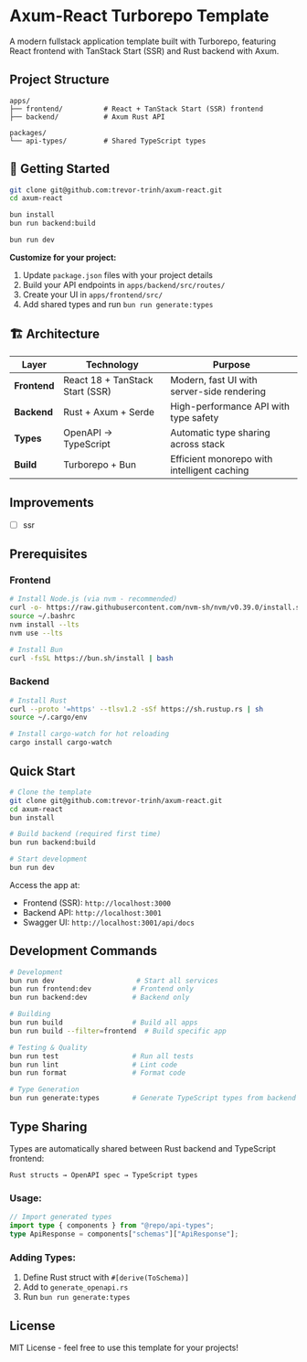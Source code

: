 # Axum-React Turborepo Template

A modern fullstack application template built with Turborepo, featuring React frontend with TanStack Start (SSR) and Rust backend with Axum.

## Project Structure

```
apps/
├── frontend/          # React + TanStack Start (SSR) frontend
├── backend/           # Axum Rust API

packages/
└── api-types/         # Shared TypeScript types
```

## 🚀 Getting Started

```bash
git clone git@github.com:trevor-trinh/axum-react.git
cd axum-react

bun install
bun run backend:build

bun run dev
```

**Customize for your project:**

1. Update `package.json` files with your project details
2. Build your API endpoints in `apps/backend/src/routes/`
3. Create your UI in `apps/frontend/src/`
4. Add shared types and run `bun run generate:types`

## 🏗️ Architecture

| Layer        | Technology                        | Purpose                                     |
| ------------ | --------------------------------- | ------------------------------------------- |
| **Frontend** | React 18 + TanStack Start (SSR)  | Modern, fast UI with server-side rendering |
| **Backend**  | Rust + Axum + Serde               | High-performance API with type safety       |
| **Types**    | OpenAPI → TypeScript              | Automatic type sharing across stack         |
| **Build**    | Turborepo + Bun                   | Efficient monorepo with intelligent caching |

## Improvements

- [ ] ssr

## Prerequisites

### Frontend

```bash
# Install Node.js (via nvm - recommended)
curl -o- https://raw.githubusercontent.com/nvm-sh/nvm/v0.39.0/install.sh | bash
source ~/.bashrc
nvm install --lts
nvm use --lts

# Install Bun
curl -fsSL https://bun.sh/install | bash
```

### Backend

```bash
# Install Rust
curl --proto '=https' --tlsv1.2 -sSf https://sh.rustup.rs | sh
source ~/.cargo/env

# Install cargo-watch for hot reloading
cargo install cargo-watch
```

## Quick Start

```bash
# Clone the template
git clone git@github.com:trevor-trinh/axum-react.git
cd axum-react
bun install

# Build backend (required first time)
bun run backend:build

# Start development
bun run dev
```

Access the app at:

- Frontend (SSR): `http://localhost:3000`
- Backend API: `http://localhost:3001`
- Swagger UI: `http://localhost:3001/api/docs`

## Development Commands

```bash
# Development
bun run dev                    # Start all services
bun run frontend:dev          # Frontend only
bun run backend:dev           # Backend only

# Building
bun run build                 # Build all apps
bun run build --filter=frontend  # Build specific app

# Testing & Quality
bun run test                  # Run all tests
bun run lint                  # Lint code
bun run format                # Format code

# Type Generation
bun run generate:types        # Generate TypeScript types from backend
```

## Type Sharing

Types are automatically shared between Rust backend and TypeScript frontend:

```
Rust structs → OpenAPI spec → TypeScript types
```

### Usage:

```typescript
// Import generated types
import type { components } from "@repo/api-types";
type ApiResponse = components["schemas"]["ApiResponse"];
```

### Adding Types:

1. Define Rust struct with `#[derive(ToSchema)]`
2. Add to `generate_openapi.rs`
3. Run `bun run generate:types`

## License

MIT License - feel free to use this template for your projects!
